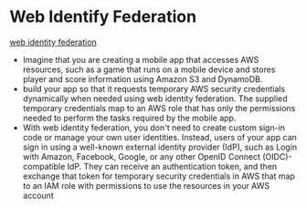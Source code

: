 # Web Identify Federation

[web identity federation](https://docs.aws.amazon.com/IAM/latest/UserGuide/id_roles_providers_oidc.html)

- Imagine that you are creating a mobile app that accesses AWS resources, such as a game that runs on a mobile device and stores player and score information using Amazon S3 and DynamoDB.
- build your app so that it requests temporary AWS security credentials dynamically when needed using web identity federation. The supplied temporary credentials map to an AWS role that has only the permissions needed to perform the tasks required by the mobile app.
- With web identity federation, you don't need to create custom sign-in code or manage your own user identities. Instead, users of your app can sign in using a well-known external identity provider (IdP), such as Login with Amazon, Facebook, Google, or any other OpenID Connect (OIDC)-compatible IdP. They can receive an authentication token, and then exchange that token for temporary security credentials in AWS that map to an IAM role with permissions to use the resources in your AWS account